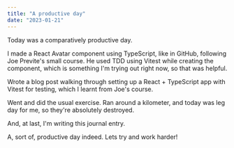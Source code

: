 ```yaml
---
title: "A productive day"
date: "2023-01-21"
---
```


Today was a comparatively productive day.

I made a React Avatar component using TypeScript, like in GitHub,
following Joe Previte's small course.
He used TDD using Vitest while creating the component,
which is something I'm trying out right now, so that was helpful.

Wrote a blog post walking through setting up
a React + TypeScript app with Vitest for testing,
which I learnt from Joe's course.

Went and did the usual exercise. Ran around a kilometer,
and today was leg day for me, so they're absolutely destroyed.

And, at last, I'm writing this journal entry.

A, sort of, productive day indeed. Lets try and work harder!
